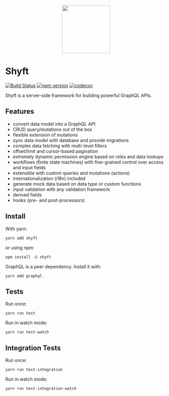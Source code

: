<p align="center">
  <a href="https://shyft.dev" target="_blank">
    <img
      src="https://shyft.dev/img/shyft-logo.svg"
      width="150"
    />
  </a>
</p>

# Shyft

[![Build Status](https://travis-ci.com/chriskalmar/shyft.svg?branch=master)](https://travis-ci.com/chriskalmar/shyft)
[![npm version](https://badge.fury.io/js/shyft.svg)](https://badge.fury.io/js/shyft)
[![codecov](https://codecov.io/gh/chriskalmar/shyft/branch/master/graph/badge.svg)](https://codecov.io/gh/chriskalmar/shyft)

Shyft is a server-side framework for building powerful GraphQL APIs.

## Features

- convert data model into a GraphQL API
- CRUD query/mutations out of the box
- flexible extension of mutations
- sync data model with database and provide migrations
- complex data fetching with multi-level filters
- offset/limit and cursor-based pagination
- extremely dynamic permission engine based on roles and data lookups
- workflows (finite state machines) with fine-grained control over access and input fields
- extensible with custom queries and mutations (actions)
- internationalization (i18n) included
- generate mock data based on data type or custom functions
- input validation with any validation framework
- derived fields
- hooks (pre- and post-processors)

## Install

With yarn:

```
yarn add shyft
```

or using npm:

```
npm install -S shyft
```

GraphQL is a peer dependency. Install it with:

```
yarn add graphql
```

## Tests

Run once:

```
yarn run test
```

Run in watch mode:

```
yarn run test-watch
```

## Integration Tests

Run once:

```
yarn run test-integration
```

Run in watch mode:

```
yarn run test-integration-watch
```
